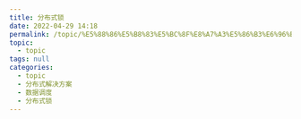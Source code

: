 ```yaml
---
title: 分布式锁
date: 2022-04-29 14:18
permalink: /topic/%E5%88%86%E5%B8%83%E5%BC%8F%E8%A7%A3%E5%86%B3%E6%96%B9%E6%A1%88/%E6%95%B0%E6%8D%AE%E8%B0%83%E5%BA%A6/%E5%88%86%E5%B8%83%E5%BC%8F%E9%94%81
topic: 
  - topic
tags: null
categories: 
  - topic
  - 分布式解决方案
  - 数据调度
  - 分布式锁
---
```

　　‍

